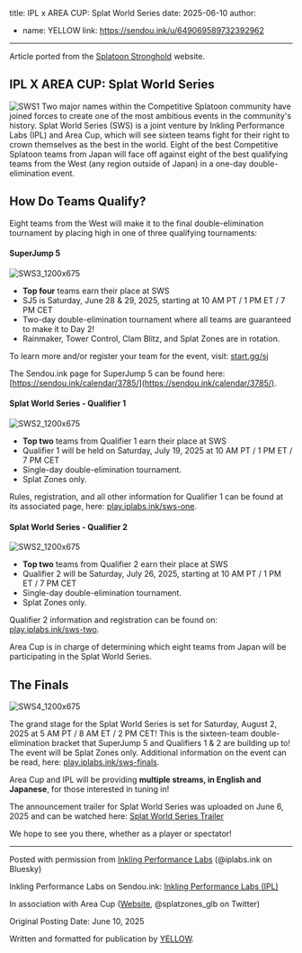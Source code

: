 title: IPL x AREA CUP: Splat World Series
date: 2025-06-10
author:
- name: YELLOW
  link: https://sendou.ink/u/649069589732392962
---

Article ported from the [Splatoon Stronghold](https://splatoonstronghold.squarespace.com/news/ipl-x-area-cup-splat-world-series) website. 

## **IPL X AREA CUP: Splat World Series**
![SWS1](https://github.com/user-attachments/assets/eb28f93a-d538-4cca-9794-07fed9570b64)
Two major names within the Competitive Splatoon community have joined forces to create one of the most ambitious events in the community's history. Splat World Series (SWS) is a joint venture by Inkling Performance Labs (IPL) and Area Cup, which will see sixteen teams fight for their right to crown themselves as the best in the world. Eight of the best Competitive Splatoon teams from Japan will face off against eight of the best qualifying teams from the West (any region outside of Japan) in a one-day double-elimination event. 

## **How Do Teams Qualify?** 

Eight teams from the West will make it to the final double-elimination tournament by placing high in one of three qualifying tournaments: 

#### **SuperJump 5**
![SWS3_1200x675](https://github.com/user-attachments/assets/d0611027-60a9-4bea-aab9-d9c7fd9f19c7)

* **Top four** teams earn their place at SWS  
* SJ5 is Saturday, June 28 & 29, 2025, starting at 10 AM PT / 1 PM ET / 7 PM CET  
* Two-day double-elimination tournament where all teams are guaranteed to make it to Day 2\!   
* Rainmaker, Tower Control, Clam Blitz, and Splat Zones are in rotation. 

To learn more and/or register your team for the event, visit: [start.gg/sj](http://start.gg/sj) 

The Sendou.ink page for SuperJump 5 can be found here: [https://sendou.ink/calendar/3785/](https://sendou.ink/calendar/3785/).  

#### **Splat World Series \- Qualifier 1**
![SWS2_1200x675](https://github.com/user-attachments/assets/394f9148-7b3d-4b17-91ed-284025dbf0c4)

* **Top two** teams from Qualifier 1 earn their place at SWS  
* Qualifier 1 will be held on Saturday, July 19, 2025 at 10 AM PT / 1 PM ET / 7 PM CET  
* Single-day double-elimination tournament.   
* Splat Zones only. 

Rules, registration, and all other information for Qualifier 1 can be found at its associated page, here: [play.iplabs.ink/sws-one](http://play.iplabs.ink/sws-one).  

#### **Splat World Series \- Qualifier 2**
![SWS2_1200x675](https://github.com/user-attachments/assets/d75c5fc3-6385-49f7-b981-4375c701bcf1)

* **Top two** teams from Qualifier 2 earn their place at SWS  
* Qualifier 2 will be Saturday, July 26, 2025, starting at 10 AM PT / 1 PM ET / 7 PM CET  
* Single-day double-elimination tournament.   
* Splat Zones only. 

Qualifier 2 information and registration can be found on: [play.iplabs.ink/sws-two](http://play.iplabs.ink/sws-two). 

Area Cup is in charge of determining which eight teams from Japan will be participating in the Splat World Series. 

## **The Finals**
![SWS4_1200x675](https://github.com/user-attachments/assets/d5a89772-16b0-4090-8121-5a4cc3940e44)

The grand stage for the Splat World Series is set for Saturday, August 2, 2025 at 5 AM PT / 8 AM ET / 2 PM CET\! This is the sixteen-team double-elimination bracket that SuperJump 5 and Qualifiers 1 & 2 are building up to\! The event will be Splat Zones only. Additional information on the event can be read, here: [play.iplabs.ink/sws-finals](http://play.iplabs.ink/sws-finals). 

Area Cup and IPL will be providing **multiple streams, in English and Japanese**, for those interested in tuning in\! 

The announcement trailer for Splat World Series was uploaded on June 6, 2025 and can be watched here: [Splat World Series Trailer](https://www.youtube.com/watch?v=EHfv5GtNme0) 

We hope to see you there, whether as a player or spectator\! 

-----
Posted with permission from [Inkling Performance Labs](https://iplabs.ink/) (@iplabs.ink on Bluesky)

Inkling Performance Labs on Sendou.ink: [Inkling Performance Labs (IPL)](https://sendou.ink/org/inkling-performance-labs)

In association with Area Cup ([Website](https://areacup.com/), @splatzones\_glb on Twitter)

Original Posting Date: June 10, 2025

Written and formatted for publication by [YELLOW](https://bsky.app/profile/great-hero-yellow.bsky.social).
